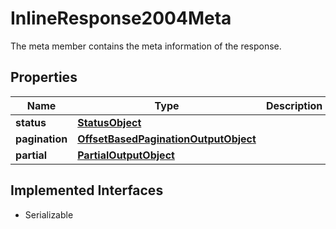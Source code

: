 

# InlineResponse2004Meta

The meta member contains the meta information of the response.

## Properties

Name | Type | Description | Notes
------------ | ------------- | ------------- | -------------
**status** | [**StatusObject**](StatusObject.md) |  |  [optional]
**pagination** | [**OffsetBasedPaginationOutputObject**](OffsetBasedPaginationOutputObject.md) |  |  [optional]
**partial** | [**PartialOutputObject**](PartialOutputObject.md) |  |  [optional]


## Implemented Interfaces

* Serializable


